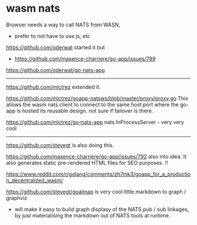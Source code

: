 # wasm nats

Browser needs a way to call NATS from WASN,

- prefer to not have to use js, etc 

https://github.com/oderwat started it but 
- https://github.com/maxence-charriere/go-app/issues/789

https://github.com/oderwat/go-nats-app


---

https://github.com/mlctrez extended it.

https://github.com/mlctrez/goapp-natsws/blob/master/proxy/proxy.go
This allows the wasm nats client to connect to the same host:port where the go-app is hosted
its reusable design.
not sure if failover is there.


https://github.com/mlctrez/go-nats-app
nats.InProcessServer - very very cool 

---

https://github.com/stevegt is also doing this.

https://github.com/maxence-charriere/go-app/issues/792
also into idea.
 It also generates static pre-rendered HTML files for SEO purposes. !! 

 https://www.reddit.com/r/golang/comments/zh7mk3/goapp_for_a_production_decentralized_wasm/

https://github.com/stevegt/goalmap is very cool little markdown to graph / graphviz
- will make it easy to build graph displasy of the NATS pub / sub linkages, by just materialising the markdown out of NATS tools at runtime.